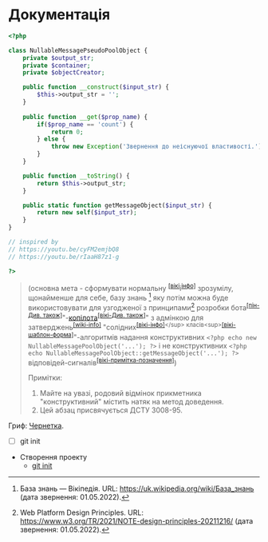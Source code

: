 # Документація
```php
<?php

class NullableMessagePseudoPoolObject {
    private $output_str;
    private $container;
    private $objectCreator;

    public function __construct($input_str) {
        $this->output_str = '';
    }
    
    public function __get($prop_name) {
        if($prop_name == 'count') {
            return 0;
        } else {
            throw new Exception('Звернення до неіснуючої властивості.');
        }
    }

    public function __toString() {
        return $this->output_str;
    }

    public static function getMessageObject($input_str) {
        return new self($input_str);
    }
}

// inspired by
// https://youtu.be/cyFM2emjbQ8
// https://youtu.be/rIaaH87z1-g

?>
```
> (основна мета - сформувати нормальну <sup>[\[вікі](https://uk.wikipedia.org/wiki/%D0%9D%D0%BE%D1%80%D0%BC%D0%B0%D0%BB%D1%96%D0%B7%D0%B0%D1%86%D1%96%D1%8F_%D0%B1%D0%B0%D0%B7_%D0%B4%D0%B0%D0%BD%D0%B8%D1%85)</sup>і<sup>[інфо\]](https://uk.wikipedia.org/wiki/%D0%9D%D0%BE%D1%80%D0%BC%D0%B0)</sup> зрозумілу, щонайменше для себе, базу знань [^1] яку потім можна буде використовувати для узгодженої з принципами[^2] розробки бота<sup>[\[пін-Див. також\]](https://pin.it/6IzISoe)</sup>"-[копілота](https://www.dota2.com/hero/gyrocopter?l=ukrainian)<sup>[\[вікі-Див. також\]](https://uk.wikipedia.org/wiki/GitHub_Copilot)</sup>" з адмінкою для затверджень<sup>[\[wiki-info\]](https://en.wikipedia.org/wiki/Proof_assistant)</sup> "солідних<sup>[\[вікі-інфо\]](https://uk.wikipedia.org/wiki/SOLID_(%D0%BE%D0%B1%27%D1%94%D0%BA%D1%82%D0%BD%D0%BE-%D0%BE%D1%80%D1%96%D1%94%D0%BD%D1%82%D0%BE%D0%B2%D0%B0%D0%BD%D0%B5_%D0%BF%D1%80%D0%BE%D0%B3%D1%80%D0%B0%D0%BC%D1%83%D0%B2%D0%B0%D0%BD%D0%BD%D1%8F))</sup> класів<sup>[\[вікі-шаблон-форма\]](https://uk.wikipedia.org/wiki/%D0%9A%D0%BB%D0%B0%D1%81_(%D0%BF%D1%80%D0%BE%D0%B3%D1%80%D0%B0%D0%BC%D1%83%D0%B2%D0%B0%D0%BD%D0%BD%D1%8F))</sup>"-алгоритмів надання конструктивних ```<?php echo new NullableMessagePoolObject('...'); ?>``` і не конструктивних ```<?php echo NullableMessagePoolObject::getMessageObject('...'); ?>``` відповідей-сигналів<sup>[\[вікі-примітка-позначення\]](https://uk.wikipedia.org/wiki/%D0%9C%D0%BE%D0%B2%D0%B0)</sup>)
> 
> Примітки: 
> 1. Майте на увазі, родовий відмінок прикметника "конструктивний" містить натяк на метод доведення.
> 2. Цей абзац присвячується ДСТУ 3008-95.
> 
> [^1]: База знань — Вікіпедія. URL: https://uk.wikipedia.org/wiki/База_знань (дата звернення: 01.05.2022).
> [^2]: Web Platform Design Principles. URL: https://www.w3.org/TR/2021/NOTE-design-principles-20211216/ (дата звернення: 01.05.2022).

Гриф: [Чернетка](https://uk.wikipedia.org/wiki/Чернетка).

- [ ] git init
* Створення проекту
  * [git init](manual/DESC-GIT-INIT.md)

